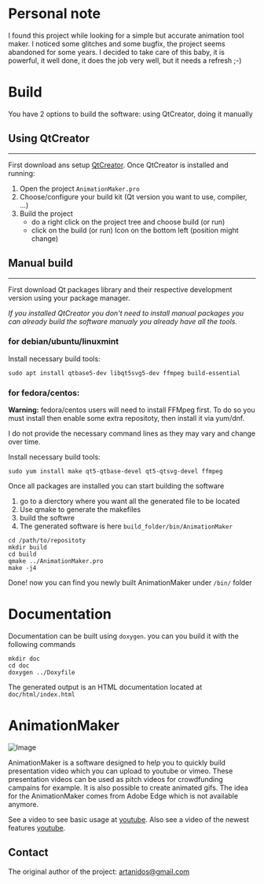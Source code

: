 # Personal note

I found this project while looking for a simple but accurate animation tool maker.
I noticed some glitches and some bugfix, the project seems abandoned for some years.
I decided to take care of this baby, it is powerful, it well done, it does the job
very well, but it needs a refresh ;-)

# Build

You have 2 options to build the software: using QtCreator, doing it manually

## Using QtCreator
---

First download ans setup [QtCreator](https://www.qt.io/product/development-tools).
Once QtCreator is installed and running:

1. Open the project `AnimationMaker.pro`
2. Choose/configure your build kit (Qt version you want to use, compiler, ...)
3. Build the project
    - do a right click on the project tree and choose build (or run)
    - click on the build (or run) Icon on the bottom left (position might change)

## Manual build
---
First download Qt packages library and their respective development version using your package manager.

_If you installed QtCreator you don't need to install manual packages you can already build the software manualy you already have all the tools._

### for debian/ubuntu/linuxmint

Install necessary build tools:
```
sudo apt install qtbase5-dev libqt5svg5-dev ffmpeg build-essential
```

### for fedora/centos:

**Warning:** fedora/centos users will need to install FFMpeg first.
To do so you must install then enable some extra repositoty, then install it via yum/dnf.

I do not provide the necessary command lines as they may vary and change over time.

Install necessary build tools:
```
sudo yum install make qt5-qtbase-devel qt5-qtsvg-devel ffmpeg
```

Once all packages are installed you can start building the software

1. go to a dierctory where you want all the generated file to be located
2. Use qmake to generate the makefiles
3. build the softwre
4. The generated software is here `build_folder/bin/AnimationMaker`

```
cd /path/to/repositoty
mkdir build
cd build
qmake ../AnimationMaker.pro
make -j4
```

Done! now you can find you newly built AnimationMaker under `/bin/` folder

# Documentation

Documentation can be built using `doxygen`. you can you build it with the following commands

```
mkdir doc
cd doc
doxygen ../Doxyfile
```

The generated output is an HTML documentation located at `doc/html/index.html`

# AnimationMaker

![Image](AnimationMaker.png) 

AnimationMaker is a software designed to help you to quickly build presentation video which you can upload to youtube or vimeo. These presentation videos can be used as pitch videos for crowdfunding campains for example.
It is also possible to create animated gifs.
The idea for the AnimationMaker comes from Adobe Edge which is not available anymore.

See a video to see basic usage at [youtube](https://youtu.be/Ir7Lvd-O2aE).
Also see a video of the newest features [youtube](https://youtu.be/pa53WfUkbO0).

## Contact
The original author of the project: artanidos@gmail.com
